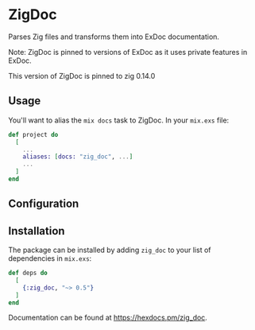 # ZigDoc

Parses Zig files and transforms them into ExDoc documentation.

Note: ZigDoc is pinned to versions of ExDoc as it uses private
features in ExDoc.

This version of ZigDoc is pinned to zig 0.14.0

## Usage

You'll want to alias the `mix docs` task to ZigDoc.  In your `mix.exs` file:

```elixir
def project do
  [
    ...
    aliases: [docs: "zig_doc", ...]
    ...
  ]
end
```

## Configuration

## Installation

The package can be installed by adding `zig_doc` to your list of dependencies in `mix.exs`:

```elixir
def deps do
  [
    {:zig_doc, "~> 0.5"}
  ]
end
```

Documentation can be found at <https://hexdocs.pm/zig_doc>.


